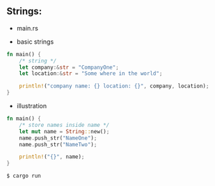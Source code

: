 ## Strings:

- main.rs

- basic strings
```rust
fn main() {
    /* string */
    let company:&str = "CompanyOne";
    let location:&str = "Some where in the world";

    println!("company name: {} location: {}", company, location);
}
```

- illustration
```rust
fn main() {
    /* store names inside name */
    let mut name = String::new();
    name.push_str("NameOne");
    name.push_str("NameTwo");

    println!("{}", name);
}
```

```
$ cargo run
```